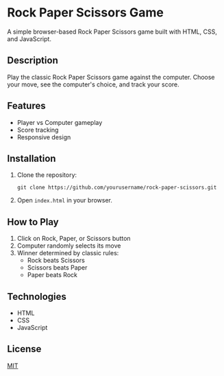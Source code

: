 # Rock Paper Scissors Game

A simple browser-based Rock Paper Scissors game built with HTML, CSS, and JavaScript.

## Description

Play the classic Rock Paper Scissors game against the computer. Choose your move, see the computer's choice, and track your score.

## Features

- Player vs Computer gameplay
- Score tracking
- Responsive design

## Installation

1. Clone the repository:
   ```
   git clone https://github.com/yourusername/rock-paper-scissors.git
   ```

2. Open `index.html` in your browser.

## How to Play

1. Click on Rock, Paper, or Scissors button
2. Computer randomly selects its move
3. Winner determined by classic rules:
   - Rock beats Scissors
   - Scissors beats Paper
   - Paper beats Rock

## Technologies

- HTML
- CSS
- JavaScript

## License

[MIT](LICENSE)
